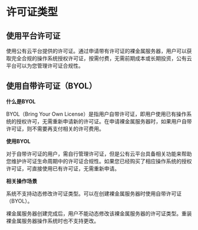 # 许可证类型<a name="bms_01_0007"></a>

## 使用平台许可证<a name="section10502121613118"></a>

使用公有云平台提供的许可证。通过申请带有许可证的裸金属服务器，用户可以获取完全合规的操作系统授权许可证，按需付费，无需前期成本或长期投资，公有云平台可以为您管理许可证合规性。

## 使用自带许可证（BYOL）<a name="section5383610133210"></a>

**什么是BYOL**

BYOL（Bring Your Own License）是指用户自带许可证，即用户使用已有操作系统的授权许可，无需重新申请新的许可证。在申请裸金属服务器时，如果用户自带许可证，则不需要再支付相关的许可费用。

**使用BYOL**

对于自带许可证的用户，需自行管理许可证，但是公有云平台具备相关功能来帮助您维护许可证生命周期中的许可证合规性。如果您已经购买了相应操作系统的授权许可证，可直接使用已有许可证，无需重新申请。

**相关操作场景**

系统不支持动态修改许可证类型。可以在创建裸金属服务器时使用自带许可证（BYOL）。

裸金属服务器创建完成后，用户不能动态修改该裸金属服务器的许可证类型。重装裸金属服务器操作系统时也不支持更改。

